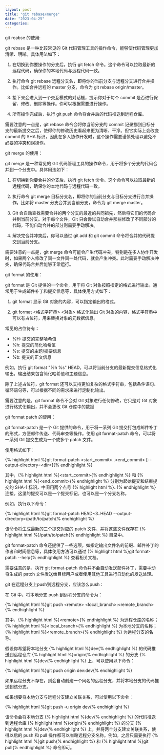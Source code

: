 ```yaml
---
layout: post
title: "git rebase/merge"
date: "2023-04-25"
categories: 
---
```

<p>git reabse 的使用:</p>
<div id="rtf11795">
<div>
<p>git rebase 是一种比较常见的 Git 代码管理工具的操作命令，能够使代码管理更加清晰、明晰。具体用法如下：</p>
<ol>
<li>
<p>在切换到你要操作的分支后，执行 git fetch 命令。这个命令可以拉取最新的远程代码，确保你的本地代码与远程代码一致。</p>
</li>
<li>
<p>执行命令 git rebase 远程分支名，即将你的当前分支与远程分支进行合并操作。比如合并远程的 master 分支，命令为 git rebase origin/master。</p>
</li>
<li>
<p>接下来会进入到一个交互模式的对话框，提示你对于每个 commit 是否进行保留、修改、删除等操作。你可以根据需要进行操作。</p>
</li>
<li>
<p>所有操作完成后，执行 git push 命令将合并后的代码推送到远程仓库。</p>
</li>
</ol>
<p>需要注意的一点是，git rebase 命令会将你当前分支的 commit 记录挪到目标分支的最新提交之后，使得你的修改历史看起来更为清晰、干净。但它实际上会改变 commit 的 SHA 标识，因此在多人协作开发时，这个操作需要谨慎处理以避免不必要的冲突和误操作。</p>
<p>git merge 的使用：</p>
<p>git merge 是一种常见的 Git 代码管理工具的操作命令，用于将多个分支的代码合并到一个分支中。具体用法如下：</p>
<ol>
<li>
<p>在切换到你要合并的分支后，执行 git fetch 命令。这个命令可以拉取最新的远程代码，确保你的本地代码与远程代码一致。</p>
</li>
<li>
<p>执行命令 git merge 目标分支名，即将你的当前分支与目标分支进行合并操作。比如将 master 分支合并到当前分支，命令为 git merge master。</p>
</li>
<li>
<p>Git 会自动查找需要合并的两个分支的最近的共同祖先，然后将它们的代码合并到当前分支。对于每个文件，Git 只会尝试自动合并那些修改了不同部分的代码，不能自动合并的部分则需要手动解决。</p>
</li>
<li>
<p>解决完合并冲突后，你可以通过 git add 和 git commit 命令将合并的代码提交到当前分支。</p>
</li>
</ol>
<p>需要注意的一点是，git merge 命令可能会产生代码冲突，特别是在多人协作开发时，如果两个人修改了同一文件同一处代码，就会产生冲突。此时需要手动解决冲突，确保代码合并后能够正常运行。</p>
<p>git format 的使用：</p>
<p>git format 是 Git 提供的一个命令，用于将 Git 对象按照指定的格式进行输出。通常用于生成邮件补丁和提交信息等，具体使用方式如下：</p>
<ol>
<li>
<p>git format 显示 Git 对象的内容，可以指定输出的格式。</p>
</li>
<li>
<p>git format &lt;格式字符串&gt; &lt;对象&gt; 格式化输出 Git 对象的内容，格式字符串中可以有占位符，用来替换对象的元数据信息。</p>
</li>
</ol>
<p>常见的占位符有：</p>
<ul>
<li>%H: 提交的完整哈希值</li>
<li>%h: 提交的简化哈希值</li>
<li>%s: 提交的主题/摘要信息</li>
<li>%b: 提交的正文信息</li>
</ul>
<p>例如，执行 git format &quot;%h %s&quot; HEAD，可以将当前分支的最新提交信息格式化输出，输出结果包含简化哈希值和主题信息。</p>
<p>除了上述占位符，git format 还可以支持更加复杂的格式字符串，包括条件语句、循环语句等，可以根据不同的需求来进行定制化输出。</p>
<p>需要注意的是，git format 命令不会对 Git 对象进行任何修改，它只是对 Git 对象进行格式化输出，并不会更改 Git 仓库中的数据</p>
<p>git format patch 的使用：</p>
<p>git format-patch 是一个 Git 提供的命令，用于将一系列 Git 提交打包成邮件补丁的形式，方便邮件传送、代码审查等操作。使用 git format-patch 命令，可以将一系列 Git 提交生成为一个或多个 patch 文件。</p>
<p>使用格式如下：</p>
{% highlight html %}git format-patch &lt;start_commit&gt;..&lt;end_commit&gt; [--output-directory=&lt;dir&gt;]{% endhighlight %}
<p>其中，{% highlight html %}&lt;start_commit&gt;{% endhighlight %} 和 {% highlight html %}&lt;end_commit&gt;{% endhighlight %} 分别为起始提交和结束提交的 SHA-1 标识，中间用两个点号 {% highlight html %}..{% endhighlight %} 连接。这里的提交可以是一个提交标记，也可以是一个分支名称。</p>
<p>例如，执行以下命令：</p>
{% highlight html %}git format-patch HEAD~3..HEAD --output-directory=/path/to/patch{% endhighlight %}
<p>该命令将生成最新的三个提交对应的 patch 文件，并将这些文件保存在 {% highlight html %}/path/to/patch{% endhighlight %} 目录中。</p>
<p>git format-patch 命令还提供了一些选项，如指定输出文件名的前缀、邮件补丁的作者和时间信息等，具体使用方法可以通过 {% highlight html %}git format-patch --help{% endhighlight %} 查看相关文档。</p>
<p>需要注意的是，执行 git format-patch 命令并不会自动发送邮件补丁，需要手动将生成的 patch 文件发送给目标用户或者使用其他工具进行自动化的发送处理。</p>
<p>git 在远程分支上push到远程分支，应该怎么push：</p>
<div id="rtf11851">
<div>
<p>在 Git 中，将本地分支 push 到远程分支的命令为：</p>
{% highlight html %}git push &lt;remote&gt; &lt;local_branch&gt;:&lt;remote_branch&gt;{% endhighlight %}
<p>其中，{% highlight html %}&lt;remote&gt;{% endhighlight %} 为远程仓库的名称；{% highlight html %}&lt;local_branch&gt;{% endhighlight %} 为本地分支的名称；{% highlight html %}&lt;remote_branch&gt;{% endhighlight %} 为远程分支的名称。</p>
<p>假设你希望将本地分支 {% highlight html %}dev{% endhighlight %} 的代码推送到远程仓库 {% highlight html %}origin{% endhighlight %} 的分支 {% highlight html %}dev{% endhighlight %} 上，可以使用以下命令：</p>
{% highlight html %}git push origin dev:dev{% endhighlight %}
<p>如果远程分支不存在，则会自动创建一个同名的远程分支，并将本地分支的代码推送到该分支。</p>
<p>如果想要将本地分支与远程分支建立关联关系，可以使用以下命令：</p>
{% highlight html %}git push -u origin dev{% endhighlight %}
<p>该命令会将本地分支 {% highlight html %}dev{% endhighlight %} 的代码推送到远程仓库 {% highlight html %}origin{% endhighlight %} 的分支 {% highlight html %}dev{% endhighlight %} 上，并将两个分支建立关联关系，使得以后的 push 和 pull 操作都可以省略远程分支名称。例如，之后只需要执行 {% highlight html %}git push{% endhighlight %} 和 {% highlight html %}git pull{% endhighlight %} 命令即可。</p>
</div>
</div>
</div>
</div>
<p>&nbsp;</p>
